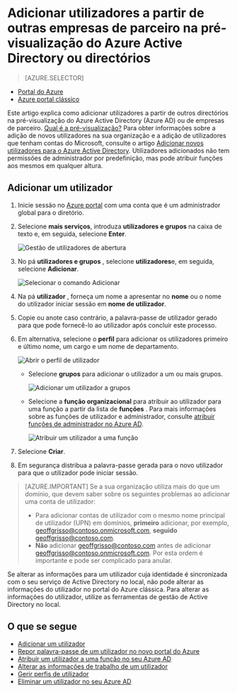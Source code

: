 <properties
    pageTitle="Adicionar utilizadores a partir de outros directórios ou empresas na pré-visualização do Azure Active Directory do parceiro | Microsoft Azure"
    description="Explica como adicionar utilizadores ou alterar as informações de utilizador no Azure Active Directory, incluindo os utilizadores externos e de convidado."
    services="active-directory"
    documentationCenter=""
    authors="curtand"
    manager="femila"
    editor=""/>

<tags
    ms.service="active-directory"
    ms.workload="identity"
    ms.tgt_pltfrm="na"
    ms.devlang="na"
    ms.topic="article"
    ms.date="09/12/2016"
    ms.author="curtand"/>

# <a name="add-users-from-other-directories-or-partner-companies-in-azure-active-directory-preview"></a>Adicionar utilizadores a partir de outras empresas de parceiro na pré-visualização do Azure Active Directory ou directórios

> [AZURE.SELECTOR]
- [Portal do Azure](active-directory-users-create-external-azure-portal.md)
- [Azure portal clássico](active-directory-create-users-external.md)

Este artigo explica como adicionar utilizadores a partir de outros directórios na pré-visualização do Azure Active Directory (Azure AD) ou de empresas de parceiro. [Qual é a pré-visualização?](active-directory-preview-explainer.md) Para obter informações sobre a adição de novos utilizadores na sua organização e a adição de utilizadores que tenham contas do Microsoft, consulte o artigo [Adicionar novos utilizadores para o Azure Active Directory](active-directory-users-create-azure-portal.md). Utilizadores adicionados não tem permissões de administrador por predefinição, mas pode atribuir funções aos mesmos em qualquer altura.

## <a name="add-a-user"></a>Adicionar um utilizador

1.  Inicie sessão no [Azure portal](https://portal.azure.com) com uma conta que é um administrador global para o diretório.

2.  Selecione **mais serviços**, introduza **utilizadores e grupos** na caixa de texto e, em seguida, selecione **Enter**.

    ![Gestão de utilizadores de abertura](./media/active-directory-users-create-external-azure-portal/create-users-user-management.png)

3.  No pá **utilizadores e grupos** , selecione **utilizadores**e, em seguida, selecione **Adicionar**.

    ![Selecionar o comando Adicionar](./media/active-directory-users-create-external-azure-portal/create-users-add-command.png)

4. Na pá **utilizador** , forneça um nome a apresentar no **nome** ou o nome do utilizador iniciar sessão em **nome de utilizador**.

5. Copie ou anote caso contrário, a palavra-passe de utilizador gerado para que pode fornecê-lo ao utilizador após concluir este processo.

6. Em alternativa, selecione o **perfil** para adicionar os utilizadores primeiro e último nome, um cargo e um nome de departamento.
    
    ![Abrir o perfil de utilizador](./media/active-directory-users-create-external-azure-portal/create-users-user-profile.png)

    - Selecione **grupos** para adicionar o utilizador a um ou mais grupos.

        ![Adicionar um utilizador a grupos](./media/active-directory-users-create-external-azure-portal/create-users-user-groups.png)

    - Selecione a **função organizacional** para atribuir ao utilizador para uma função a partir da lista de **funções** . Para mais informações sobre as funções de utilizador e administrador, consulte [atribuir funções de administrador no Azure AD](active-directory-assign-admin-roles.md).

        ![Atribuir um utilizador a uma função](./media/active-directory-users-create-external-azure-portal/create-users-assign-role.png)

7. Selecione **Criar**.

8. Em segurança distribua a palavra-passe gerada para o novo utilizador para que o utilizador pode iniciar sessão.

> [AZURE.IMPORTANT] Se a sua organização utiliza mais do que um domínio, que devem saber sobre os seguintes problemas ao adicionar uma conta de utilizador:
>
> - Para adicionar contas de utilizador com o mesmo nome principal de utilizador (UPN) em domínios, **primeiro** adicionar, por exemplo, geoffgrisso@contoso.onmicrosoft.com, **seguido** geoffgrisso@contoso.com.
> - **Não** adicionar geoffgrisso@contoso.com antes de adicionar geoffgrisso@contoso.onmicrosoft.com. Por esta ordem é importante e pode ser complicado para anular.

Se alterar as informações para um utilizador cuja identidade é sincronizada com o seu serviço de Active Directory no local, não pode alterar as informações do utilizador no portal do Azure clássica. Para alterar as informações do utilizador, utilize as ferramentas de gestão de Active Directory no local.


## <a name="whats-next"></a>O que se segue

- [Adicionar um utilizador](active-directory-users-create-azure-portal.md)
- [Repor palavra-passe de um utilizador no novo portal do Azure](active-directory-users-reset-password-azure-portal.md)
- [Atribuir um utilizador a uma função no seu Azure AD](active-directory-users-assign-role-azure-portal.md)
- [Alterar as informações de trabalho de um utilizador](active-directory-users-work-info-azure-portal.md)
- [Gerir perfis de utilizador](active-directory-users-profile-azure-portal.md)
- [Eliminar um utilizador no seu Azure AD](active-directory-users-delete-user-azure-portal.md)
